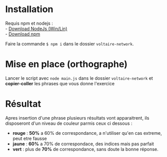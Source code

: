 # Installation

Requis npm et nodejs :  
    - [Download NodeJs (Win/Lin)](https://nodejs.org/en/)  
    - [Download npm](https://docs.npmjs.com/downloading-and-installing-node-js-and-npm#using-a-node-version-manager-to-install-nodejs-and-npm)  

Faire la commande `$ npm i` dans le dossier `voltaire-network`.

# Mise en place (orthographe)

Lancer le script avec `node main.js` dans le dossier `voltaire-network` et **copier-coller** les phrases que vous donne l'exercice  

# Résultat

Apres insertion d'une phrase plusieurs résultats vont apparaitrent,
ils disposeront d'un niveau de couleur parmis ceux ci dessous :
- **rouge** : **50%** a 60% de correspondance, a n'utiliser qu'en cas extreme, peut etre fausse
- **jaune** : **60%** a 70% de correspondace, des indices mais pas parfait
- **vert** : plus de **70%** de correspondance, sans doute la bonne réponse.
